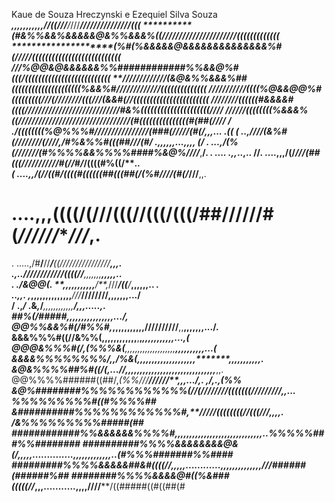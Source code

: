 Kaue de Souza Hreczynski e Ezequiel Silva Souza
***************,,,,*,*,,,,,,*/*/((///************/*///********///////////////(((
**********************(#&%%&&%&&&&&@&%%&&&%((//////////////////////(((((((((((((
********************(%#(%&&&&&@&&&&&&&&&&&&&&%#(/////(((((((((((((((((((((((((((
***************///%@@&@&&&&&&%%############%%&&@%#(((/((((((((((((((((((((((((((
**/////////////(&@&%%&&&%##(((((((((((((((((((((%&&%#/////////////((((((((((((((
///////////((((%@&&@@%#(((((((((///(////////(((///(&&#(//(((((((((((((((((((((((
////////((((((#&&&&#((((////////////////////////////#&%(((((((((((((((((((((////
//////((((((((%&&&%((/////////////////////////////////(#(((((((((((((((#(##(////
/ .*/((((((((%@%%%#//////////////************//(###(/////(#(/**,,,...        .((
(   ..,*////(&%#(////////(////**********,*/#%&%%#(((##///(#/      .,,,,,,...,,,,
(/ . ...,**/(%(///////(#%%%%&&%%%%####%&@%***////***,**/. *.      .... .,,*..,..
//.  ....,,,/(/*///(##(((///////////#(//#/*/((((#%((/****..                     
(*    ....,,/(//((#/((((#((((((##(((##(/(%#////(#(/*///**,,.                    
#     ....,,,((((/(///(((//(((/(((/##//////#(*//////***///*,.                   
.      .....,/#****/****//***/****((////////////////*****,,,.                   
       .,..**//*****//////////((((//**,,,,,,,**********,,,,,..                  
. ./&@@(.  **,****,,,,,,,,,,****/**,*///***/((**/***,,,,,,.. *.                 
   ..,,.   ,*,,****,,,,,,,,,,,,***///*****////////**,,,,,,,.../                 
/   .,*/* .&*,*/***,,,,,,,,,,,,******/****************,,,.....,.                
##%(***/#####*,*****,,,,,,,,,,************************,,,,,.../,                
@@%%&&%#(/#%%#*,***,,,,,,,,,,****,**//////////**,,**,,,,,,,.../.                
&&&%%%#((//&%%(,****,,,,,,,,,,,******,**,******,,,,,,,,,,,...,(                 
@@@&%%%#(/*,(%%%&(**,,,,,,,,,,,,,,,,,,,,********,,,,,,,,,,...(                  
&&&&%%%%%%%%/,,/%&(**,,,,,,,,,,,,,,,,,,,,*******,,,,,,,,,,,.                    
&@&%%%%##%#((/(,...//**,,,,,,,,,,,,,,,,,,,,,,,,,,,,,,,***,,.                    
@@%%%%######((##/,*(%%///**********************//////**,,,.../****,.    ,/,.,(%%
&@%########%%%%%%%%%%%%(*//(////////(((((((/////////***,,... %%%%%%%%%#((#%%%%##
&##########%%%%%%%%%%%%#*,*****/////((((((((//(((///***,,,,. /&%%%%%%%%%#####(##
############%%&&&&&&%%%%#,,,,,,,,,,,,,,,,,,,,,*,,,***,,,,,,..*%%%%%###%%########
##########%%%%&&&&&&&&@&(/*,,,,,..............,,,,,,,,,,,,,..*(#%%%#######%%####
#########%%%%&&&&&##&#((((//,,,,,............,,,,,,,,,,,,,,*//*/######(######%##
########%%%%&&&&@#((%&###(((((//*,,,...........,,,,****////****/((#####((#((##(#